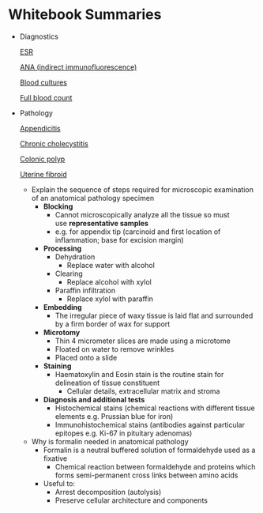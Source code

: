 # Whitebook Summaries

- Diagnostics
    
    [ESR](Whitebook%20Summaries%201300acf2446a8166ba63c56440e74c4f/ESR%201300acf2446a81e88c73e69d20335a0f.md)
    
    [ANA (indirect immunofluorescence)](Whitebook%20Summaries%201300acf2446a8166ba63c56440e74c4f/ANA%20(indirect%20immunofluorescence)%201300acf2446a81cfae51cd3328280890.md)
    
    [Blood cultures](Whitebook%20Summaries%201300acf2446a8166ba63c56440e74c4f/Blood%20cultures%201300acf2446a8103b2dde2fe5c35840e.md)
    
    [Full blood count](Whitebook%20Summaries%201300acf2446a8166ba63c56440e74c4f/Full%20blood%20count%201300acf2446a819d9441cbe3522dd17e.md)
    
- Pathology
    
    [Appendicitis](Whitebook%20Summaries%201300acf2446a8166ba63c56440e74c4f/Appendicitis%201300acf2446a816f8078e25dce49a2af.md)
    
    [Chronic cholecystitis](Whitebook%20Summaries%201300acf2446a8166ba63c56440e74c4f/Chronic%20cholecystitis%201300acf2446a818baef4c72e4121a962.md)
    
    [Colonic polyp](Whitebook%20Summaries%201300acf2446a8166ba63c56440e74c4f/Colonic%20polyp%201300acf2446a81e6ba71e7ddc7240f6c.md)
    
    [Uterine fibroid](Whitebook%20Summaries%201300acf2446a8166ba63c56440e74c4f/Uterine%20fibroid%201300acf2446a81bcb343e90eb18be494.md)
    
    - Explain the sequence of steps required for microscopic examination of an anatomical pathology specimen
        - **Blocking**
            - Cannot microscopically analyze all the tissue so must use **representative samples**
            - e.g. for appendix tip (carcinoid and first location of inflammation; base for excision margin)
        - **Processing**
            - Dehydration
                - Replace water with alcohol
            - Clearing
                - Replace alcohol with xylol
            - Paraffin infiltration
                - Replace xylol with paraffin
        - **Embedding**
            - The irregular piece of waxy tissue is laid flat and surrounded by a firm border of wax for support
        - **Microtomy**
            - Thin 4 micrometer slices are made using a microtome
            - Floated on water to remove wrinkles
            - Placed onto a slide
        - **Staining**
            - Haematoxylin and Eosin stain is the routine stain for delineation of tissue constituent
                - Cellular details, extracellular matrix and stroma
        - **Diagnosis and additional tests**
            - Histochemical stains (chemical reactions with different tissue elements e.g. Prussian blue for iron)
            - Immunohistochemical stains (antibodies against particular epitopes e.g. Ki-67 in pituitary adenomas)
    - Why is formalin needed in anatomical pathology
        - Formalin is a neutral buffered solution of formaldehyde used as a fixative
            - Chemical reaction between formaldehyde and proteins which forms semi-permanent cross links between amino acids
        - Useful to:
            - Arrest decomposition (autolysis)
            - Preserve cellular architecture and components